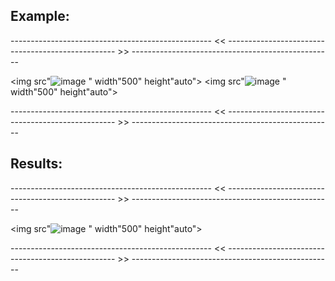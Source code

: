 ## Example:
-------------------------------------------------- << -------------------------------------------------- >> --------------------------------------------------

<img src"![image](https://github.com/user-attachments/assets/9bda0856-ad9f-40c9-a65f-c3a557c79d8f)
" width"500" height"auto">
<img src"![image](https://github.com/user-attachments/assets/14116fb2-73f1-4313-b393-19f2424e8c90)
" width"500" height"auto">

-------------------------------------------------- << -------------------------------------------------- >> --------------------------------------------------

## Results:
-------------------------------------------------- << -------------------------------------------------- >> --------------------------------------------------

<img src"![image](https://github.com/user-attachments/assets/ecd523c3-549b-47ed-9f52-a8b5e63df87c)
" width"500" height"auto">

-------------------------------------------------- << -------------------------------------------------- >> --------------------------------------------------
